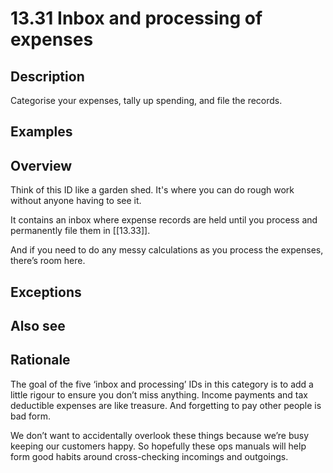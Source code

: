 # 13.31 Inbox and processing of expenses

## Description

Categorise your expenses, tally up spending, and file the records.

## Examples

## Overview

Think of this ID like a garden shed. It's where you can do rough work without anyone having to see it.

It contains an inbox where expense records are held until you process and permanently file them in [[13.33]].

And if you need to do any messy calculations as you process the expenses, there’s room here.

## Exceptions

## Also see

## Rationale

The goal of the five ‘inbox and processing’ IDs in this category is to add a little rigour to ensure you don’t miss anything. Income payments and tax deductible expenses are like treasure. And forgetting to pay other people is bad form.

We don’t want to accidentally overlook these things because we’re busy keeping our customers happy. So hopefully these ops manuals will help form good habits around cross-checking incomings and outgoings.
